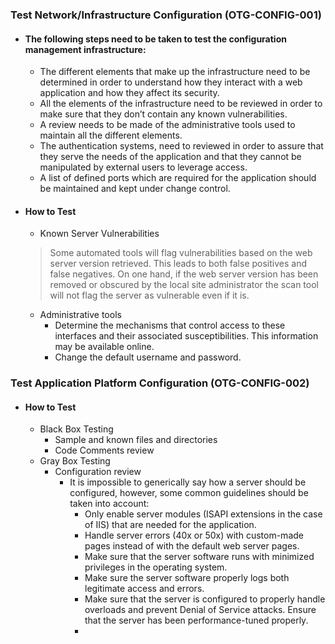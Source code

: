 ### Test Network/Infrastructure Configuration (OTG-CONFIG-001)

  - #### The following steps need to be taken to test the configuration management infrastructure:
    - The different elements that make up the infrastructure need to be determined in order to understand how they interact with a web application and how they affect its security.
    - All the elements of the infrastructure need to be reviewed in order to make sure that they don’t contain any known vulnerabilities.
    - A review needs to be made of the administrative tools used to maintain all the different elements.
    - The authentication systems, need to reviewed in order to assure that they serve the needs of the application and that they cannot be manipulated by external users to leverage access.
    - A list of defined ports which are required for the application should be maintained and kept under change control.
  - #### How to Test
    - Known Server Vulnerabilities
    > Some automated tools will flag vulnerabilities based on the web server version retrieved. This leads to both false positives and false negatives. On one hand, if the web server version has been removed or obscured by the local site administrator the scan tool will not  flag the server as vulnerable even if it is.

    - Administrative tools
      - Determine the mechanisms that control access to these interfaces and their associated susceptibilities. This information may be available online.
      - Change the default username and password.

### Test Application Platform Configuration (OTG-CONFIG-002)

  - #### How to Test
    - Black Box Testing
      - Sample and known files and directories
      - Code Comments review
    - Gray Box Testing
      - Configuration review
        - It is impossible to generically say how a server should be configured, however, some common guidelines should be taken into account:
          - Only enable server modules (ISAPI extensions in the case of IIS) that are needed for the application.
          - Handle server errors (40x or 50x) with custom-made pages instead of with the default web server pages.
          - Make sure that the server software runs with minimized privileges in the operating system.
          - Make sure the server software properly logs both legitimate access and errors.
          - Make sure that the server is configured to properly handle overloads and prevent Denial of Service attacks. Ensure that the server has been performance-tuned properly.
          - 
